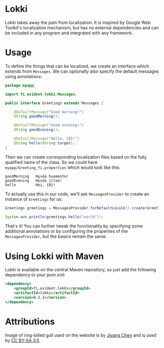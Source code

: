 # Lokki

Lokki takes away the pain from localization. It is inspired by Google
Web Toolkit's localization mechanism, but has no external dependencies
and can be included in any program and integrated with any framework.

Usage
=====

To define the things that can be localized, we create an interface which
extends from `Messages`. We can optionally also specify the default messages
using annotations:

```java
package myapp;

import fi.evident.lokki.Messages;

public interface Greetings extends Messages {

    @DefaultMessage("Good morning!")
    String goodMorning();

    @DefaultMessage("Good evening!")
    String goodEvening();

    @DefaultMessage("Hello, {0}!")
    String hello(String target);
}
```

Then we can create corresponding localization files based on the fully
qualified name of the class. So we could have `myapp/Greeting_fi.properties`
which would look like this:

```properties
goodMorning   Hyvää huomenta!
goodEvening   Hyvää iltaa!
hello         Hei, {0}!
```

To actually use this in our code, we'll ask `MessagesProvider` to create
an instance of `Greetings` for us:

```java
Greetings greetings = MessagesProvider.forDefaultLocale().create(Greetings.class);

System.out.println(greetings.hello("world"));
```

That's it! You can further tweak the functionality by specifying some
additional annotations or by configuring the properties of the
`MessagesProvider`, but the basics remain the same.

Using Lokki with Maven
======================

Lokki is available on the central Maven repository, so just add the following
dependency to your pom.xml:

```xml
<dependency>
    <groupId>fi.evident.lokki</groupId>
    <artifactId>lokki</artifactId>
    <version>0.1.1</version>
</dependency>
```

Attributions
============

Image of ring-billed gull used on the website is by [Jiyang Chen](http://jiyangchen.com/)
and is used by [CC BY-SA 3.0](http://creativecommons.org/licenses/by-sa/3.0/).
